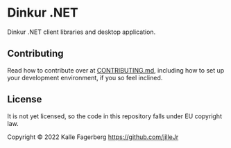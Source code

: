 # Dinkur .NET

Dinkur .NET client libraries and desktop application.

## Contributing

Read how to contribute over at [CONTRIBUTING.md](CONTRIBUTING.md), including
how to set up your development environment, if you so feel inclined.

## License

It is not yet licensed, so the code in this repository falls under
EU copyright law.

Copyright &copy; 2022 Kalle Fagerberg <https://github.com/jilleJr>
